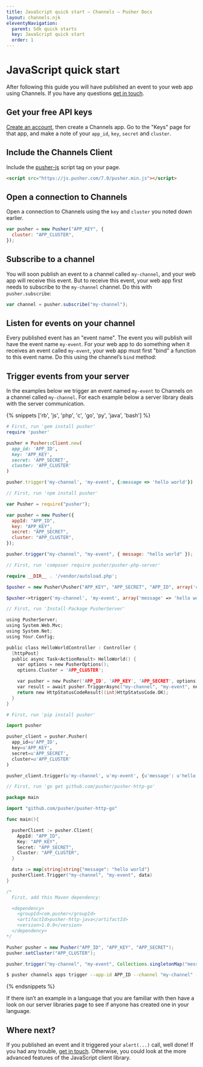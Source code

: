 ```yaml
---
title: JavaScript quick start — Channels — Pusher Docs
layout: channels.njk
eleventyNavigation:
  parent: Sdk quick starts
  key: JavaScript quick start
  order: 1
---
```


# JavaScript quick start

After following this guide you will have published an event to your web app using Channels. If you have any questions [get in touch](https://pusher.com/support).

## Get your free API keys

[Create an account](https://dashboard.pusher.com/accounts/sign_up), then create a Channels app. Go to the "Keys" page for that app, and make a note of your `app_id`, `key`, `secret` and `cluster`.

## Include the Channels Client

Include the [pusher-js](https://github.com/pusher/pusher-js) script tag on your page.

```html
<script src="https://js.pusher.com/7.0/pusher.min.js"></script>
```

## Open a connection to Channels

Open a connection to Channels using the `key` and `cluster` you noted down earlier.

```js
var pusher = new Pusher("APP_KEY", {
  cluster: "APP_CLUSTER",
});
```

## Subscribe to a channel

You will soon publish an event to a channel called `my-channel`, and your web app will receive this event. But to receive this event, your web app first needs to subscribe to the `my-channel` channel. Do this with `pusher.subscribe`:

```js
var channel = pusher.subscribe("my-channel");
```

## Listen for events on your channel

Every published event has an "event name". The event you will publish will have the event name `my-event`. For your web app to do something when it receives an event called `my-event`, your web app must first "bind" a function to this event name. Do this using the channel’s `bind` method:

## Trigger events from your server

In the examples below we trigger an event named `my-event` to Channels on a channel called `my-channel`. For each example below a server library deals with the server communication.

{% snippets ['rb', 'js', 'php', 'c', 'go', 'py', 'java', 'bash'] %}

```rb
# First, run 'gem install pusher'
require 'pusher'

pusher = Pusher::Client.new(
  app_id: 'APP_ID',
  key: 'APP_KEY',
  secret: 'APP_SECRET',
  cluster: 'APP_CLUSTER'
)

pusher.trigger('my-channel', 'my-event', {:message => 'hello world'})
```

```js
// First, run 'npm install pusher'

var Pusher = require("pusher");

var pusher = new Pusher({
  appId: "APP_ID",
  key: "APP_KEY",
  secret: "APP_SECRET",
  cluster: "APP_CLUSTER",
});

pusher.trigger("my-channel", "my-event", { message: "hello world" });
```

```php
// First, run 'composer require pusher/pusher-php-server'

require __DIR__ . '/vendor/autoload.php';

$pusher = new Pusher\Pusher("APP_KEY", "APP_SECRET", "APP_ID", array('cluster' => 'APP_CLUSTER'));

$pusher->trigger('my-channel', 'my-event', array('message' => 'hello world'));

```

```c
// First, run 'Install-Package PusherServer'

using PusherServer;
using System.Web.Mvc;
using System.Net;
using Your.Config;

public class HelloWorldController : Controller {
  [httpPost]
  public async Task<ActionResult> HelloWorld() {
    var options = new PusherOptions();
    options.Cluster = 'APP_CLUSTER';

    var pusher = new Pusher('APP_ID', 'APP_KEY', 'APP_SECRET', options);
    var result = await pusher.TriggerAsync("my-channel", "my-event", new { message = "hello world" });
    return new HttpStatusCodeResult((int)HttpStatusCode.OK);
  }
}
```

```py
# First, run 'pip install pusher'

import pusher

pusher_client = pusher.Pusher(
  app_id=u'APP_ID',
  key=u'APP_KEY',
  secret=u'APP_SECRET',
  cluster=u'APP_CLUSTER'
)

pusher_client.trigger(u'my-channel', u'my-event', {u'message': u'hello world'})
```

```go
// First, run 'go get github.com/pusher/pusher-http-go'

package main

import "github.com/pusher/pusher-http-go"

func main(){

  pusherClient := pusher.Client{
    AppId: "APP_ID",
    Key: "APP_KEY",
    Secret: "APP_SECRET",
    Cluster: "APP_CLUSTER",
  }

  data := map[string]string{"message": "hello world"}
  pusherClient.Trigger("my-channel", "my-event", data)
}
```

```java
/*
  First, add this Maven dependency:

  <dependency>
    <groupId>com.pusher</groupId>
    <artifactId>pusher-http-java</artifactId>
    <version>1.0.0</version>
  </dependency>
*/

Pusher pusher = new Pusher("APP_ID", "APP_KEY", "APP_SECRET");
pusher.setCluster("APP_CLUSTER");

pusher.trigger("my-channel", "my-event", Collections.singletonMap("message", "Hello World"));
```

```bash
$ pusher channels apps trigger --app-id APP_ID --channel "my-channel" --event "my-event" --message "hello world"
```

{% endsnippets %}

If there isn’t an example in a language that you are familiar with then have a look on our server libraries page to see if anyone has created one in your language.

## Where next?

If you published an event and it triggered your `alert(...)` call, well done! If you had any trouble, [get in touch](https://pusher.com/support). Otherwise, you could look at the more advanced features of the JavaScript client library.
